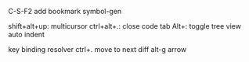C-S-F2 add bookmark
symbol-gen

shift+alt+up: multicursor
ctrl+alt+.: close code tab
Alt+\: toggle tree view
auto indent


key binding resolver ctrl+.
move to next diff alt-g arrow
